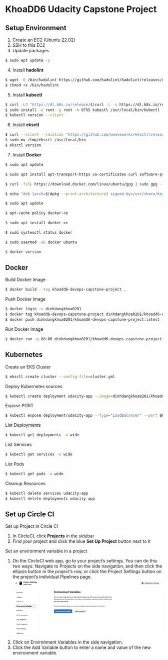 # KhoaDD6 Udacity Capstone Project

## Setup Environment

1. Create an EC2 (Ubuntu 22.02)
2. SSH to this EC2
3. Update packages

```sh
$ sudo apt update -y
```

4. Install **hadolint**

```sh
$ wget -O /bin/hadolint https://github.com/hadolint/hadolint/releases/download/v2.10.0/hadolint-Linux-x86_64
$ chmod +x /bin/hadolint
```

5. Install **kubectl**

```sh
$ curl -LO "https://dl.k8s.io/release/$(curl -L -s https://dl.k8s.io/release/stable.txt)/bin/linux/amd64/kubectl"
$ sudo install -o root -g root -m 0755 kubectl /usr/local/bin/kubectl
$ kubectl version --client
```

6. Install **eksctl**

```sh
$ curl --silent --location "https://github.com/weaveworks/eksctl/releases/latest/ download/eksctl_$(uname -s)_amd64.tar.gz" | tar xz -C /tmp
$ sudo mv /tmp/eksctl /usr/local/bin
$ eksctl version
```

7. Install **Docker**

```sh
$ sudo apt update
```

```sh
$ sudo apt install apt-transport-https ca-certificates curl software-properties-common
```

```sh
$ curl -fsSL https://download.docker.com/linux/ubuntu/gpg | sudo gpg --dearmor -o /usr/share/keyrings/docker-archive-keyring.gpg
```

```sh
$ echo "deb [arch=$(dpkg --print-architecture) signed-by=/usr/share/keyrings/docker-archive-keyring.gpg] https://download.docker.com/linux/ubuntu $(lsb_release -cs) stable" | sudo tee /etc/apt/sources.list.d/docker.list > /dev/null
```

```sh
$ sudo apt update
```

```sh
$ apt-cache policy docker-ce
```

```sh
$ sudo apt install docker-ce
```

```sh
$ sudo systemctl status docker
```

```sh
$ sudo usermod -aG docker ubuntu
```

```sh
$ docker version
```

## Docker

Build Docker Image

```sh
$ docker build --tag khoadd6-devops-capstone-project .
```

Push Docker Image

```sh
$ docker login -u dinhdangkhoa0201
$ docker tag khoadd6-devops-capstone-project dinhdangkhoa0201/khoadd6-devops-capstone-project:latest0
$ docker push dinhdangkhoa0201/khoadd6-devops-capstone-project:latest
```

Run Docker Image

```sh
$ docker run -p 80:80 dinhdangkhoa0201/khoadd6-devops-capstone-project:latest
```

## Kubernetes

Create an EKS Cluster

```sh
$ eksctl create cluster --config-file=cluster.yml
```

Deploy Kubernetes sources

```sh
$ kubectl create deployment udacity-app --image=dinhdangkhoa0201/khoadd6-devops-capstone-project:latest --replicas=4
```

Expose PORT

```sh
$ kubectl expose deployment/udacity-app --type="LoadBalancer" --port 80
```

List Deployments

```sh
$ kubectl get deployments -o wide
```

List Services

```sh
$ kubectl get services -o wide
```

List Pods

```sh
$ kubectl get pods -o wide
```

Cleanup Resources

```sh
$ kubectl delete services udacity-app
$ kubectl delete deployments udacity-app
```

## Set up Circle CI

Set up Project in Circle CI

1. In CircleCI, click **Projects** in the sidebar
2. Find your project and click the blue **Set Up Project** button next to it

Set an environment variable in a project

1. On the CircleCI web app, go to your project’s settings. You can do this two ways: Navigate to Projects on the side navigation, and then click the ellipsis button in the project’s row, or click the Project Settings button on the project’s individual Pipelines page.
![img.png](img.png)
2. Click on Environment Variables in the side navigation.
3. Click the Add Variable button to enter a name and value of the new environment variable.
